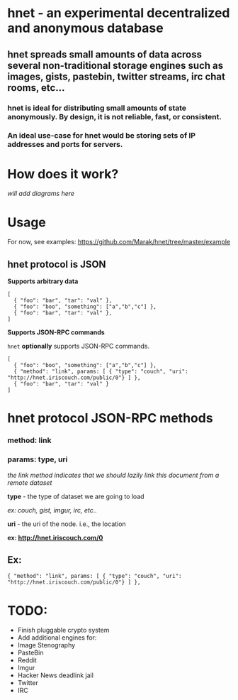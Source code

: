 # hnet - an experimental decentralized and anonymous database

## hnet spreads small amounts of data across several non-traditional storage engines such as images, gists, pastebin, twitter streams, irc chat rooms, etc...

### hnet is ideal for distributing small amounts of state anonymously. By design, it is not reliable, fast, or consistent. 

### An ideal use-case for hnet would be storing sets of IP addresses and ports for servers.

# How does it work?

*will add diagrams here*

# Usage

For now, see examples: https://github.com/Marak/hnet/tree/master/example

## hnet protocol is JSON

**Supports arbitrary data**

```
[
  { "foo": "bar", "tar": "val" },
  { "foo": "boo", "something": ["a","b","c"] },
  { "foo": "bar", "tar": "val" },
]
```

**Supports JSON-RPC commands**

`hnet` **optionally** supports JSON-RPC commands.

```
[
  { "foo": "boo", "something": ["a","b","c"] },
  { "method": "link", params: [ { "type": "couch", "uri": "http://hnet.iriscouch.com/public/0"} ] },
  { "foo": "bar", "tar": "val" }
]
```

# hnet protocol JSON-RPC methods

### method: link
### params: type, uri

*the link method indicates that we should lazily link this document from a remote dataset*

**type** - the type of dataset we are going to load

*ex: couch, gist, imgur, irc, etc..*

**uri** - the uri of the node. i.e., the location

**ex: http://hnet.iriscouch.com/0**

## Ex: 

    { "method": "link", params: [ { "type": "couch", "uri": "http://hnet.iriscouch.com/public/0"} ] },



# TODO:

- Finish pluggable crypto system
- Add additional engines for:
 - Image Stenography
 - PasteBin
 - Reddit
 - Imgur
 - Hacker News deadlink jail
 - Twitter
 - IRC
